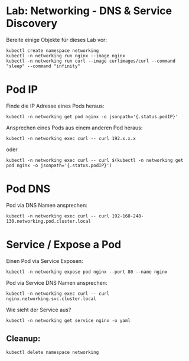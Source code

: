 # Lab: Networking - DNS & Service Discovery

Bereite einige Objekte für dieses Lab vor:
```shell
kubectl create namespace networking
kubectl -n networking run nginx --image nginx
kubectl -n networking run curl --image curlimages/curl --command "sleep" --command "infinity"
```

# Pod IP

Finde die IP Adresse eines Pods heraus:
```shell
kubectl -n networking get pod nginx -o jsonpath='{.status.podIP}'
```
Ansprechen eines Pods aus einem anderen Pod heraus:
```shell
kubectl -n networking exec curl -- curl 192.x.x.x
```
oder 
```shell
kubectl -n networking exec curl -- curl $(kubectl -n networking get pod nginx -o jsonpath='{.status.podIP}')
```

# Pod DNS
Pod via DNS Namen ansprechen:
```shell
kubectl -n networking exec curl -- curl 192-168-248-130.networking.pod.cluster.local
```

# Service / Expose a Pod
Einen Pod via Service Exposen:
```shell
kubectl -n networking expose pod nginx --port 80 --name nginx
```
Pod via Service DNS Namen ansprechen:
```shell
kubectl -n networking exec curl -- curl nginx.networking.svc.cluster.local
```
Wie sieht der Service aus?
```shell
kubectl -n networking get service nginx -o yaml
```

## Cleanup:
```shell
kubectl delete namespace networking
```
